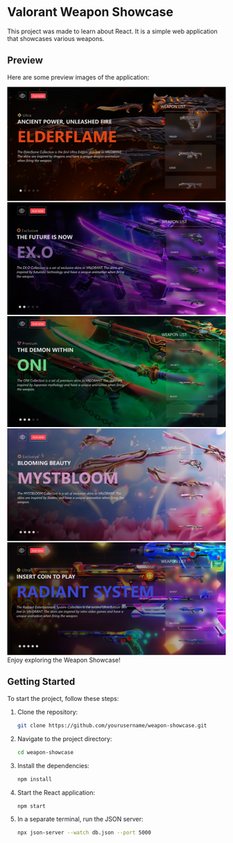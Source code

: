 # Valorant Weapon Showcase

This project was made to learn about React. It is a simple web application that showcases various weapons.

## Preview

Here are some preview images of the application:

![Preview 1](./previews/preview1.png)
![Preview 2](./previews/preview2.png)
![Preview 3](./previews/preview3.png)
![Preview 4](./previews/preview4.png)
![Preview 5](./previews/preview5.png)
Enjoy exploring the Weapon Showcase!

## Getting Started

To start the project, follow these steps:

1. Clone the repository:
    ```bash
    git clone https://github.com/yourusername/weapon-showcase.git
    ```
2. Navigate to the project directory:
    ```bash
    cd weapon-showcase
    ```
3. Install the dependencies:
    ```bash
    npm install
    ```
4. Start the React application:
    ```bash
    npm start
    ```
5. In a separate terminal, run the JSON server:
    ```bash
    npx json-server --watch db.json --port 5000
    ```
